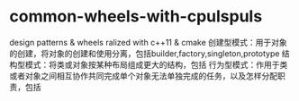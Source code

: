 # common-wheels-with-cpulspuls
design patterns & wheels ralized with c++11 & cmake
创建型模式：用于对象的创建，将对象的创建和使用分离，包括builder,factory,singleton,prototype
结构型模式：将类或对象按某种布局组成更大的结构，包括
行为型模式：作用于类或者对象之间相互协作共同完成单个对象无法单独完成的任务，以及怎样分配职责，包括